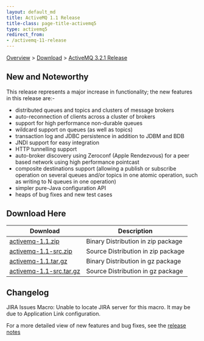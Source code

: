```yaml
---
layout: default_md
title: ActiveMQ 1.1 Release 
title-class: page-title-activemq5
type: activemq5
redirect_from:
- /activemq-11-release
---
```


[Overview](overview) > [Download](download) > [ActiveMQ 3.2.1 Release](activemq-11-release)

New and Noteworthy
------------------

This release represents a major increase in functionality; the new features in this release are:-

*   distributed queues and topics and clusters of message brokers
*   auto-reconnection of clients across a cluster of brokers
*   support for high performance non-durable queues
*   wildcard support on queues (as well as topics)
*   transaction log and JDBC persistence in addition to JDBM and BDB
*   JNDI support for easy integration
*   HTTP tunnelling support
*   auto-broker discovery using Zeroconf (Apple Rendezvous) for a peer based network using high performance pointcast
*   composite destinations support (allowing a publish or subscribe operation on several queues and/or topics in one atomic operation, such as writing to N queues in one operation)
*   simpler pure-Java configuration API
*   heaps of bug fixes and new test cases

Download Here
-------------

Download|Description
---|---
[activemq-1.1.zip](http://dist.codehaus.org/activemq/distributions/activemq-1.1.zip)|Binary Distribution in zip package
[activemq-1.1-src.zip](http://dist.codehaus.org/activemq/distributions/activemq-1.1-src.zip)|Source Distribution in zip package
[activemq-1.1.tar.gz](http://dist.codehaus.org/activemq/distributions/activemq-1.1.tar.gz)|Binary Distribution in gz package
[activemq-1.1-src.tar.gz](http://dist.codehaus.org/activemq/distributions/activemq-1.1-src.tar.gz)|Source Distribution in gz package

Changelog
---------

JIRA Issues Macro: Unable to locate JIRA server for this macro. It may be due to Application Link configuration.

For a more detailed view of new features and bug fixes, see the [release notes](http://jira.activemq.org/jira/secure/ReleaseNote.jspa?projectId=10520&styleName=Html&version=10632)

